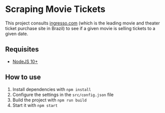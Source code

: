 # Scraping Movie Tickets

This project consults [ingresso.com](https://www.ingresso.com/) (which is the leading movie and theater ticket purchase site in Brazil) to see if a given movie is selling tickets to a given date.

## Requisites

- [NodeJS 10+](https://nodejs.org/)

## How to use

1. Install dependencies with `npm install`
2. Configure the settings in the `src/config.json` file
3. Build the project with `npm run build`
4. Start it with `npm start`
